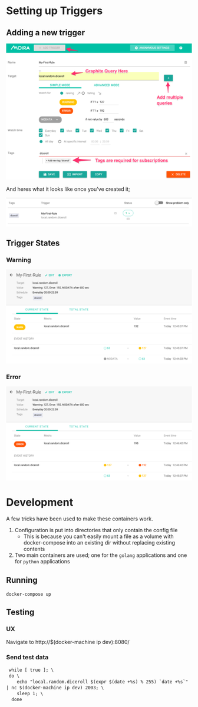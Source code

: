 
# Setting up Triggers


## Adding a new trigger

![](docs/add_new_trigger.png)


And heres what it looks like once you've created it;

![](docs/added_trigger.png)


## Trigger States

### Warning
![](docs/trigger_in_warning_stage.png)

### Error

![](docs/trigger_in_error_stage.png)


# Development

A few tricks have been used to make these containers work.

1. Configuration is put into directories that only contain the config file
	* This is because you can't easily mount a file as a volume with docker-compose into an existing dir without replacing existing contents
2. Two main containers are used; one for the `golang` applications and one for `python` applications


## Running

    docker-compose up


## Testing

### UX

Navigate to http://$(docker-machine ip dev):8080/

### Send test data

     while [ true ]; \
     do \
        echo "local.random.diceroll $(expr $(date +%s) % 255) `date +%s`" | nc $(docker-machine ip dev) 2003; \
        sleep 1; \
      done
